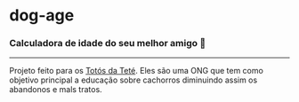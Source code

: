# dog-age
### Calculadora de idade do seu melhor amigo :dog:

---

Projeto feito para os [Totós da Teté](https://totosdatete.org.br/). Eles são uma ONG que tem como objetivo principal a educação sobre cachorros diminuindo assim os abandonos e mals tratos.

